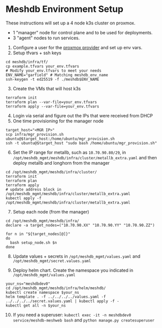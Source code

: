 # Meshdb Environment Setup

These instructions will set up a 4 node k3s cluster on proxmox.
- 1 "manager" node for control plane and to be used for deployments.
- 3 "agent" nodes to run services.

1. Configure a user for the [proxmox provider](https://registry.terraform.io/providers/Telmate/proxmox/latest/docs) and set up env vars.
2. Setup tfvars + ssh keys
```
cd meshdb/infra/tf/
cp example.tfvars your_env.tfvars
# Modify your_env.tfvars to meet your needs
ENV_NAME="garfield" # Matching meshdb_env_name
ssh-keygen -t ed25519 -f ./meshdb$ENV_NAME
```
3. Create the VMs that will host k3s
```
terraform init
terraform plan --var-file=your_env.tfvars
terraform apply --var-file=your_env.tfvars
```
4. Login via serial and figure out the IPs that were received from DHCP
5. One time provisioning for the manager node

```
target_host="<MGR IP>"
scp infra/mgr_provision.sh ubuntu@$target_host:/home/ubuntu/mgr_provision.sh
ssh -t ubuntu@$target_host "sudo bash /home/ubuntu/mgr_provision.sh"
```

6. Set the IP range for metallb, such as `10.70.90.80/29`, in `/opt/meshdb_mgmt/meshdb/infra/cluster/metallb_extra.yaml` and then deploy metallb and longhorn from the manager
```
cd /opt/meshdb_mgmt/meshdb/infra/cluster/
terraform init
terraform plan
terraform apply
# update address block in /opt/meshdb_mgmt/meshdb/infra/cluster/metallb_extra.yaml
kubectl apply -f /opt/meshdb_mgmt/meshdb/infra/cluster/metallb_extra.yaml
```

7. Setup each node (from the manager)

```
cd /opt/meshdb_mgmt/meshdb/infra/
declare -a target_nodes=("10.70.90.XX" "10.70.90.YY" "10.70.90.ZZ")

for n in "${target_nodes[@]}"
do
  bash setup_node.sh $n
done
```

8. Update values + secrets in `/opt/meshdb_mgmt/values.yaml` and `/opt/meshdb_mgmt/secret.values.yaml`

9. Deploy helm chart. Create the namespace you indicated in `/opt/meshdb_mgmt/values.yaml`

```
your_ns="meshdbdev0"
cd /opt/meshdb_mgmt/meshdb/infra/helm/meshdb/
kubectl create namespace $your_ns
helm template . -f ../../../../values.yaml -f ../../../../secret.values.yaml | kubectl apply -f -
kubectl get all -n $your_ns
```

10. If you need a superuser: `kubectl exec -it -n meshdbdev0 service/meshdb-meshweb bash` and `python manage.py createsuperuser`
